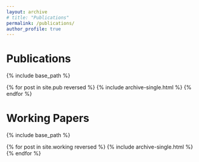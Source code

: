 ```yaml
---
layout: archive
# title: "Publications"
permalink: /publications/
author_profile: true
---
```


<h1>Publications</h1>

{% include base_path %}

{% for post in site.pub reversed %}
  {% include archive-single.html %}
{% endfor %}

<h1>Working Papers</h1>

{% include base_path %}

{% for post in site.working reversed %}
  {% include archive-single.html %}
{% endfor %}





